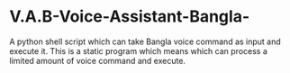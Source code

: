 # V.A.B-Voice-Assistant-Bangla-
A python shell script which can take Bangla voice command as input and execute it.  This is a static program which means which can process a limited amount of voice command and execute.
